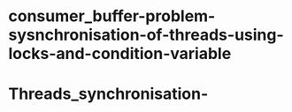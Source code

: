 # consumer_buffer-problem-sysnchronisation-of-threads-using-locks-and-condition-variable
# Threads_synchronisation-
